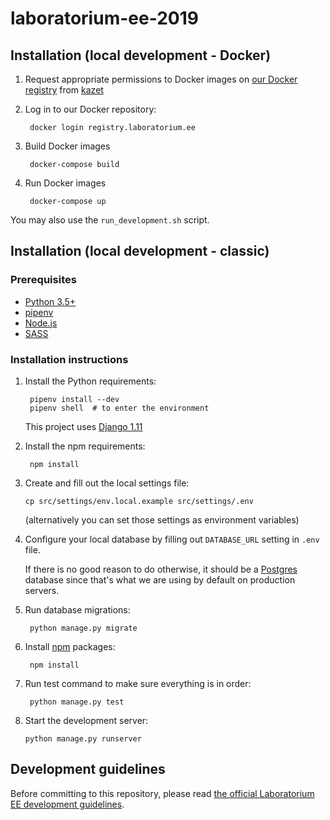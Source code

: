 # laboratorium-ee-2019

## Installation (local development - Docker)

1. Request appropriate permissions to Docker images on [our Docker registry](https://registry.laboratorium.ee/) from [kazet](mailto:krzysztof.zajac@laboratorium.ee)

2. Log in to our Docker repository:

        docker login registry.laboratorium.ee

3. Build Docker images

        docker-compose build

4. Run Docker images

        docker-compose up

You may also use the `run_development.sh` script.

## Installation (local development - classic)

### Prerequisites

- [Python 3.5+](https://www.python.org/)
- [pipenv](https://pipenv.readthedocs.io/en/latest/)
- [Node.js](https://docs.npmjs.com/getting-started/installing-node)
- [SASS](http://sass-lang.com/install)

### Installation instructions

1. Install the Python requirements:

        pipenv install --dev
        pipenv shell  # to enter the environment

    This project uses [Django 1.11](https://docs.djangoproject.com/en/1.11/)

2. Install the npm requirements:

        npm install

3. Create and fill out the local settings file:

       cp src/settings/env.local.example src/settings/.env
    (alternatively you can set those settings as environment variables)

4. Configure your local database by filling out `DATABASE_URL` setting in `.env` file.

    If there is no good reason to do otherwise, it should be a [Postgres](https://www.postgresql.org/) database since that's what we are using by default on production servers.

5. Run database migrations:

        python manage.py migrate

6. Install [npm](https://www.npmjs.com/) packages:

        npm install

7. Run test command to make sure everything is in order:

        python manage.py test

8. Start the development server:

       python manage.py runserver

## Development guidelines
Before committing to this repository, please read [the official Laboratorium EE development guidelines](https://github.com/EE/bombaatomowa).

